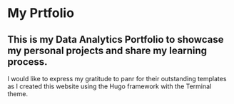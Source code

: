 # My Prtfolio
## This is my Data Analytics Portfolio to showcase my personal projects and share my learning process. 

I would like to express my gratitude to panr for their outstanding templates as I created this website using the Hugo framework with the Terminal theme.
